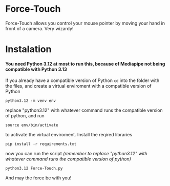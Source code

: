 # Force-Touch
Force-Touch allows you control your mouse pointer by moving your hand in front of a camera. Very wizardy!

# Instalation
#### You need Python 3.12 at most to run this, because of Mediapipe not being compatible with Python 3.13

If you already have a compatible version of Python `cd` into the folder with the files, and create a virtual enviroment with a compatible version of Python

`python3.12 -m venv env`

replace "python3.12" with whatever command runs the compatible version of python, and run

`source env/bin/activate` 

to activate the virtual enviroment. Install the reqired libraries

`pip install -r requirements.txt`

now you can run the script *(remember to replace "python3.12" with whatever command runs the compatible version of python)*

`python3.12 Force-Touch.py`

And may the force be with you!
